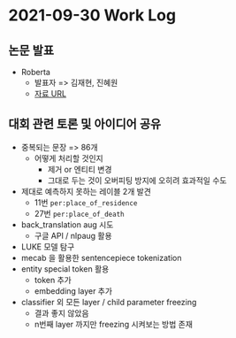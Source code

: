 # 2021-09-30 Work Log

## 논문 발표
- Roberta
  - 발표자 => 김재현, 진혜원 
  - [자료 URL](https://www.notion.so/RoBERTa-12d0d642ee724a7f977febb530287423)

## 대회 관련 토론 및 아이디어 공유
- 중복되는 문장 => 86개
  - 어떻게 처리할 것인지
    - 제거 or 엔티티 변경
    - 그대로 두는 것이 오버피팅 방지에 오히려 효과적일 수도
- 제대로 예측하지 못하는 레이블 2개 발견
  - 11번 `per:place_of_residence`
  - 27번 `per:place_of_death`
- back_translation aug 시도
  - 구글 API / nlpaug 활용
- LUKE 모델 탐구
- mecab 을 활용한 sentencepiece tokenization
- entity special token 활용
  - token 추가
  - embedding layer 추가
- classifier 외 모든 layer / child parameter freezing
  - 결과 좋지 않았음
  - n번째 layer 까지만 freezing 시켜보는 방법 존재
